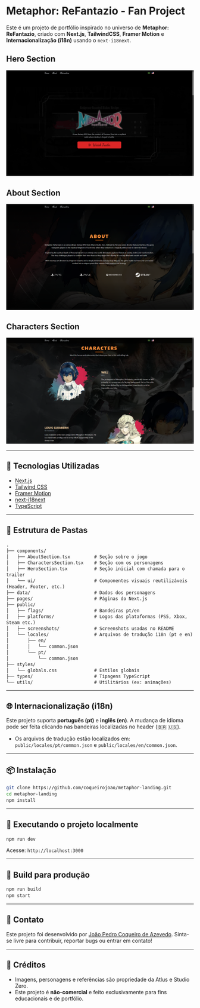 # Metaphor: ReFantazio - Fan Project

Este é um projeto de portfólio inspirado no universo de **Metaphor: ReFantazio**, criado com **Next.js**, **TailwindCSS**, **Framer Motion** e **Internacionalização (i18n)** usando o `next-i18next`.

## Hero Section
![Hero Section](public/screenshots/hero.png)

## About Section
![About Section](public/screenshots/about.png)

## Characters Section
![Characters Section](public/screenshots/characters.png)

---

## 🚀 Tecnologias Utilizadas

- [Next.js](https://nextjs.org/)
- [Tailwind CSS](https://tailwindcss.com/)
- [Framer Motion](https://www.framer.com/motion/)
- [next-i18next](https://github.com/i18next/next-i18next)
- [TypeScript](https://www.typescriptlang.org/)

---

## 📁 Estrutura de Pastas

```
.
├── components/             
│   ├── AboutSection.tsx         # Seção sobre o jogo
│   ├── CharactersSection.tsx    # Seção com os personagens
│   ├── HeroSection.tsx          # Seção inicial com chamada para o trailer
│   └── ui/                      # Componentes visuais reutilizáveis (Header, Footer, etc.)
├── data/                        # Dados dos personagens
├── pages/                       # Páginas do Next.js
├── public/
│   ├── flags/                   # Bandeiras pt/en
│   ├── platforms/               # Logos das plataformas (PS5, Xbox, Steam etc.)
│   ├── screenshots/             # Screenshots usadas no README
│   └── locales/                 # Arquivos de tradução i18n (pt e en)
│       ├── en/
│       │   └── common.json
│       └── pt/
│           └── common.json
├── styles/
│   └── globals.css              # Estilos globais
├── types/                       # Tipagens TypeScript
└── utils/                       # Utilitários (ex: animações)
```

---

## 🌐 Internacionalização (i18n)

Este projeto suporta **português (pt)** e **inglês (en)**. A mudança de idioma pode ser feita clicando nas bandeiras localizadas no header (🇧🇷 🇺🇸).

- Os arquivos de tradução estão localizados em: `public/locales/pt/common.json` e `public/locales/en/common.json`.

---

## 📦 Instalação

```bash
git clone https://github.com/coqueirojoao/metaphor-landing.git
cd metaphor-landing
npm install
```

---

## 🧪 Executando o projeto localmente

```bash
npm run dev
```

Acesse: `http://localhost:3000`

---

## 🧳 Build para produção

```bash
npm run build
npm start
```

---

## 🤝 Contato

Este projeto foi desenvolvido por [João Pedro Coqueiro de Azevedo](https://www.linkedin.com/in/coqueirojoao/). Sinta-se livre para contribuir, reportar bugs ou entrar em contato!

---

## 🧾 Créditos

- Imagens, personagens e referências são propriedade da Atlus e Studio Zero.
- Este projeto é **não-comercial** e feito exclusivamente para fins educacionais e de portfólio.

